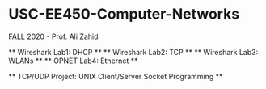 # USC-EE450-Computer-Networks
FALL 2020 - Prof. Ali Zahid

** Wireshark Lab1: DHCP **
** Wireshark Lab2: TCP **
** Wireshark Lab3: WLANs **
** OPNET Lab4: Ethernet **

** TCP/UDP Project: UNIX Client/Server Socket Programming **
